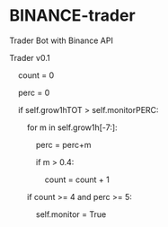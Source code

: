 # BINANCE-trader
Trader Bot with Binance API

Trader v0.1

&nbsp;&nbsp;&nbsp;&nbsp;count = 0

&nbsp;&nbsp;&nbsp;&nbsp;perc = 0

&nbsp;&nbsp;&nbsp;&nbsp;if self.grow1hTOT > self.monitorPERC:

&nbsp;&nbsp;&nbsp;&nbsp;&nbsp;&nbsp;&nbsp;&nbsp;for m in self.grow1h[-7:]:

&nbsp;&nbsp;&nbsp;&nbsp;&nbsp;&nbsp;&nbsp;&nbsp;&nbsp;&nbsp;&nbsp;&nbsp;perc = perc+m

&nbsp;&nbsp;&nbsp;&nbsp;&nbsp;&nbsp;&nbsp;&nbsp;&nbsp;&nbsp;&nbsp;&nbsp;if m > 0.4:

&nbsp;&nbsp;&nbsp;&nbsp;&nbsp;&nbsp;&nbsp;&nbsp;&nbsp;&nbsp;&nbsp;&nbsp;&nbsp;&nbsp;&nbsp;&nbsp;count = count + 1

&nbsp;&nbsp;&nbsp;&nbsp;&nbsp;&nbsp;&nbsp;&nbsp;if count >= 4 and perc >= 5:

&nbsp;&nbsp;&nbsp;&nbsp;&nbsp;&nbsp;&nbsp;&nbsp;&nbsp;&nbsp;&nbsp;&nbsp;self.monitor = True


